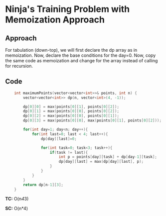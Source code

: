 # Ninja's Training Problem with Memoization Approach

## Approach

For tabulation (down-top), we will first declare the dp array as in memoization. Now, declare the base conditions for the day=0. Now, copy the same code as memoization and change for the array instead of calling for recursion.

## Code

```c++
    int maximumPoints(vector<vector<int>>& points, int n) {
        vector<vector<int>> dp(n, vector<int>(4, -1));

        dp[0][0] = max(points[0][1], points[0][2]);
        dp[0][1] = max(points[0][0], points[0][2]);
        dp[0][2] = max(points[0][0], points[0][1]);
        dp[0][3] = max(points[0][0], max(points[0][1], points[0][2]));

        for(int day=1; day<n; day++){
            for(int last=0; last < 4; last++){
                dp[day][last]=0;

                for(int task=0; task<3; task++){
                    if(task != last){
                        int p = points[day][task] + dp[day-1][task];
                        dp[day][last] = max(dp[day][last], p);
                    }
                }
            }
        }
        return dp[n-1][3];
    }
```

**TC:** O(n*4*3)

**SC:** O(n\*4)
